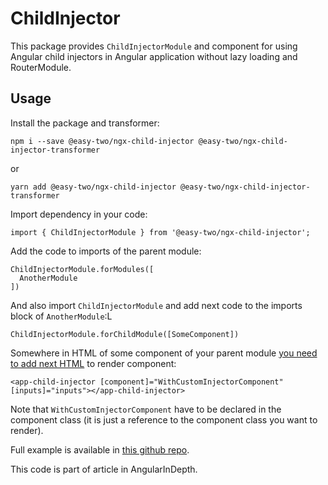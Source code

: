 # ChildInjector

This package provides `ChildInjectorModule` and component for using Angular child injectors in Angular application without lazy loading and RouterModule.

Usage
-

Install the package and transformer:

```
npm i --save @easy-two/ngx-child-injector @easy-two/ngx-child-injector-transformer
```

or

```
yarn add @easy-two/ngx-child-injector @easy-two/ngx-child-injector-transformer
```

Import dependency in your code:

```
import { ChildInjectorModule } from '@easy-two/ngx-child-injector';
```

Add the code to imports of the parent module:
```
ChildInjectorModule.forModules([
  AnotherModule
])
```

And also import `ChildInjectorModule` and add next code to the imports block of `AnotherModule`:L

```
ChildInjectorModule.forChildModule([SomeComponent])
```

Somewhere in HTML of some component of your parent module [you need to add next HTML](https://github.com/easy-two/ng-child-module-injector/blob/master/examples/production-ready-child-modules-injector-example/src/app/app.component.html#L9) to render component:

```
<app-child-injector [component]="WithCustomInjectorComponent" [inputs]="inputs"></app-child-injector>
```

Note that `WithCustomInjectorComponent` have to be declared in the component class (it is just a reference to the component class you want to render).

Full example is available in [this github repo](https://github.com/easy-two/ng-child-module-injector/tree/master/examples/production-ready-child-modules-injector-example).

 

This code is part of article in AngularInDepth.
